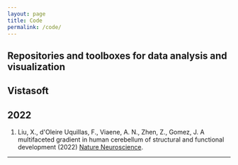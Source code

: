 ```yaml
---
layout: page
title: Code
permalink: /code/
---
```


## Repositories and toolboxes for data analysis and visualization

## Vistasoft



## 2022

1. Liu, X., d'Oleire Uquillas, F., Viaene, A. N., Zhen, Z., Gomez, J. A multifaceted gradient in human cerebellum of structural and functional development (2022) <a href="https://t.co/NHfeBy5T0y" target="_blank">Nature Neuroscience</a>.

***

<style type="text/css">

  h1 {
  	color: orange;
  }
  
  img.brain {
  	float: left;
  	margin: 5px;
  }

</style>